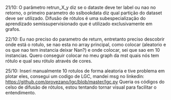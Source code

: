 21/10:
O parâmetro retrun_X_y diz se o dataste deve ter label ou nao no retorno, o primeiro parametro do sslbookdata diz qual partição do dataset deve ser utilizado.
Difusão de rótulos é uma subespecialização do aprendizado semissupervisionado que é utilizado exclusivamente em grafos.

22/10: 
Eu nao preciso do parametro de return, entretanto preciso descobrir onde está o rotulo, se nao esta no array principal, como colocar (aleatorio e os que nao tem instancia deixar Nan?) e onde colocar, sei que sao em 10 instancias. Quero conseguir colocar no meu graph da mst quais nós tem rótulo e qual seu rótulo através de cores.

25/10:
Inseri manualmente 10 rotulos de forma aleatoria e tive problema em plotar eles, consegui um codigo de LGC, mandei msg no linkedin: https://github.com/provezano/lgc/blob/master/lgc.py
Queria os códigos do celso de difusão de rótulos, estou tentando tornar visual para facilitar o entendimento.

